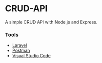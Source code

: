 # CRUD-API
A simple CRUD API with Node.js and Express.

### Tools
 * [Laravel](https://laravel.com/docs/12.x/installation)
 * [Postman](https://www.postman.com/)
 * [Visual Studio Code](https://code.visualstudio.com/)
